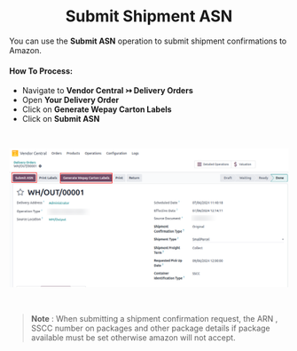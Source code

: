 # <h1 align="center"> Submit Shipment ASN </h2>

You can use the **Submit ASN** operation to submit shipment confirmations to Amazon.


#### How To Process:

* Navigate to **Vendor Central ↣ Delivery Orders**
* Open **Your Delivery Order**
* Click on **Generate Wepay Carton Labels**
* Click on **Submit ASN**

<br/>

<div align="center">

![import-or-map-product](images/VC-18.png)
</div>

<br/>

> **Note** : When submitting a shipment confirmation request, the ARN , SSCC number on packages and other package details if package available must be set otherwise amazon will not accept.

